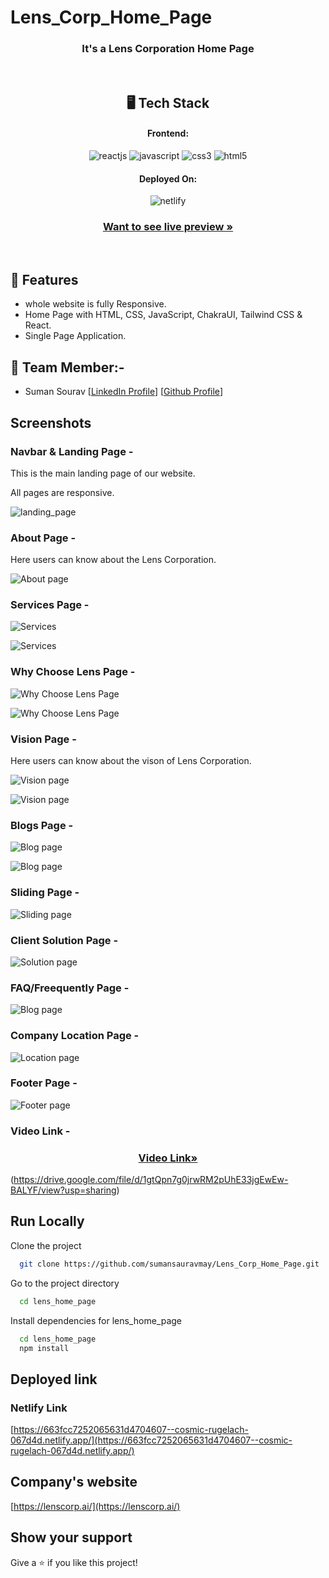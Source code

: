 # Lens_Corp_Home_Page

<h3 align="center">It's a Lens Corporation Home Page</h3>

<br/>

<h2 align="center">🖥️ Tech Stack</h2>

<h4 align="center">Frontend:</h4>
<p align="center">
  <img src="https://img.shields.io/badge/React (18.2.0)-20232A?style=for-the-badge&logo=react&logoColor=61DAFB" alt="reactjs" />
  <img src="https://img.shields.io/badge/JavaScript-323330?style=for-the-badge&logo=javascript&logoColor=F7DF1E" alt="javascript" />
  <img src="https://img.shields.io/badge/CSS3-1572B6?style=for-the-badge&logo=css3&logoColor=white" alt="css3" />
  <img src="https://img.shields.io/badge/HTML5-E34F26?style=for-the-badge&logo=html5&logoColor=white" alt="html5" />
</p>

<h4 align="center">Deployed On:</h4>

<p align="center">
  <img src="https://i.postimg.cc/sgTZd54P/netlify.jpg" alt="netlify" />
</p>

<h3 align="center"><a href="https://663fcc7252065631d4704607--cosmic-rugelach-067d4d.netlify.app/"><strong>Want to see live preview »</strong></a></h3>

<br/>

## 🚀 Features
-   whole website is fully Responsive.
-   Home Page with HTML, CSS, JavaScript, ChakraUI, Tailwind CSS & React.
-   Single Page Application.


## 🚀 Team Member:-

-   Suman Sourav [[LinkedIn Profile](https://www.linkedin.com/in/suman-saurav-06896b231/)] [[Github Profile](https://github.com/sumansauravmay/)]


## Screenshots

### Navbar & Landing Page -

This is the main landing page of our website.

All pages are responsive.

![landing_page](https://i.postimg.cc/CLvrqfFV/Navbar-and-Landing.jpg)


### About Page -

Here users can know about the Lens Corporation.
 
 ![About page](https://i.postimg.cc/Dw8jdyZ4/About-us.jpg)

### Services Page -

![Services](https://i.postimg.cc/brmgkKfR/services1.jpg)

![Services](https://i.postimg.cc/26Vhg3sn/services3.jpg)

### Why Choose Lens Page -
![Why Choose Lens Page](https://i.postimg.cc/65QYt5Cb/why-choose-lens1.jpg)

![Why Choose Lens Page](https://i.postimg.cc/2SswQQMg/why-choose-lens2.jpg)

### Vision Page -

Here users can know about the vison of Lens Corporation.
 
 ![Vision page](https://i.postimg.cc/jjyhZWr2/our-vision.jpg)

 ![Vision page](https://i.postimg.cc/k49vZnnc/our-vision2.jpg)


### Blogs Page -
 
 ![Blog page](https://i.postimg.cc/GtmJLqTT/our-blog.jpg)

 ![Blog page](https://i.postimg.cc/Kjp7RBtq/our-blog2.jpg)

### Sliding Page -
 
 ![Sliding page](https://i.postimg.cc/2j07cRgQ/explore.jpg)

### Client Solution Page -
 
 ![Solution page](https://i.postimg.cc/T3gmXZNH/number.jpg)


 ### FAQ/Freequently Page -
 
 ![Blog page](https://i.postimg.cc/yNTZD0Hm/get-to-know.jpg)

### Company Location Page -
 
 ![Location page](https://i.postimg.cc/Kj1kpVgf/map.jpg)


### Footer Page -
 
 ![Footer page](https://i.postimg.cc/rwX0gfyG/footer.jpg)


### Video Link -

<h3 align="center"><a href="https://drive.google.com/file/d/1gtQpn7g0jrwRM2pUhE33jgEwEw-BALYF/view?usp=sharing"><strong>Video Link»</strong></a></h3>

(https://drive.google.com/file/d/1gtQpn7g0jrwRM2pUhE33jgEwEw-BALYF/view?usp=sharing)

## Run Locally

Clone the project

```bash
  git clone https://github.com/sumansauravmay/Lens_Corp_Home_Page.git
```

Go to the project directory

```bash
  cd lens_home_page

```

Install dependencies for lens_home_page

```bash
  cd lens_home_page
  npm install
```


## Deployed link

### Netlify Link

[https://663fcc7252065631d4704607--cosmic-rugelach-067d4d.netlify.app/](https://663fcc7252065631d4704607--cosmic-rugelach-067d4d.netlify.app/)


## Company's website

[https://lenscorp.ai/](https://lenscorp.ai/)



## Show your support

Give a ⭐️ if you like this project!
